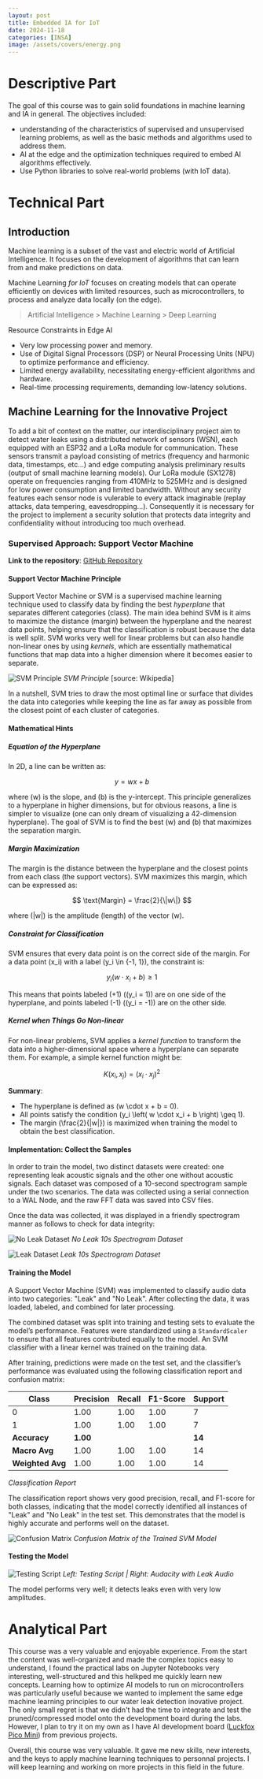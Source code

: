 ```yaml
---
layout: post
title: Embedded IA for IoT
date: 2024-11-18
categories: [INSA]
image: /assets/covers/energy.png
---
```


# Descriptive Part

The goal of this course was to gain solid foundations in machine learning and IA in general. The objectives included:
- understanding of the characteristics of supervised and unsupervised learning problems, as well as the basic methods and algorithms used to address them. 
- AI at the edge and the optimization techniques required to embed AI algorithms effectively. 
- Use Python libraries to solve real-world problems (with IoT data).

# Technical Part

## Introduction

Machine learning is a subset of the vast and electric world of Artificial Intelligence. It focuses on the development of algorithms that can learn from and make predictions on data.

Machine Learning *for IoT* focuses on creating models that can operate efficiently on devices with limited resources, such as microcontrollers, to process and analyze data locally (on the edge).

> Artificial Intelligence > Machine Learning > Deep Learning

Resource Constraints in Edge AI

- Very low processing power and memory.
- Use of Digital Signal Processors (DSP) or Neural Processing Units (NPU) to optimize performance and efficiency.
- Limited energy availability, necessitating energy-efficient algorithms and hardware.
- Real-time processing requirements, demanding low-latency solutions.

## Machine Learning for the Innovative Project

To add a bit of context on the matter, our interdisciplinary project aim to detect water leaks using a distributed network of sensors (WSN), each equipped with an ESP32 and a LoRa module for communication. These sensors transmit a payload consisting of metrics (frequency and harmonic data, timestamps, etc…) and edge computing analysis preliminary results (output of small machine learning models). Our LoRa module (SX1278) operate on frequencies ranging from 410MHz to 525MHz and is designed for low power consumption and limited bandwidth. Without any security features each sensor node is vulerable to every attack imaginable (replay attacks, data tempering, eavesdropping…). Consequently it is necessary for the project to implement a security solution that protects data integrity and confidentiality without introducing too much overhead.

### Supervised Approach: Support Vector Machine

**Link to the repository**: [GitHub Repository](https://github.com/what-a-leak/wal-machine-learning)

#### Support Vector Machine Principle

Support Vector Machine or SVM is a supervised machine learning technique used to classify data by finding the best *hyperplane* that separates different categories (class). The main idea behind SVM is it aims to maximize the distance (margin) between the hyperplane and the nearest data points, helping ensure that the classification is robust because the data is well split. SVM works very well for linear problems but can also handle non-linear ones by using *kernels*, which are essentially mathematical functions that map data into a higher dimension where it becomes easier to separate.

![SVM Principle](/assets/posts-images/portfolio-insa/ml/svm-principle.png)
*SVM Principle* [source: Wikipedia]

In a nutshell, SVM tries to draw the most optimal line or surface that divides the data into categories while keeping the line as far away as possible from the closest point of each cluster of categories.

#### Mathematical Hints

##### Equation of the Hyperplane

In 2D, a line can be written as:

$$
y = wx + b
$$

where \(w\) is the slope, and \(b\) is the y-intercept. This principle generalizes to a hyperplane in higher dimensions, but for obvious reasons, a line is simpler to visualize (one can only dream of visualizing a 42-dimension hyperplane). The goal of SVM is to find the best \(w\) and \(b\) that maximizes the separation margin.

##### Margin Maximization

The margin is the distance between the hyperplane and the closest points from each class (the support vectors). SVM maximizes this margin, which can be expressed as:

$$
\text{Margin} = \frac{2}{\|w\|}
$$

where \(\|w\|\) is the amplitude (length) of the vector \(w\).

##### Constraint for Classification

SVM ensures that every data point is on the correct side of the margin. For a data point \(x_i\) with a label \(y_i \in \{-1, 1\}\), the constraint is:

$$
y_i \left( w \cdot x_i + b \right) \geq 1
$$

This means that points labeled \(+1\) (\(y_i = 1\)) are on one side of the hyperplane, and points labeled \(-1\) (\(y_i = -1\)) are on the other side.

##### Kernel when Things Go Non-linear

For non-linear problems, SVM applies a *kernel function* to transform the data into a higher-dimensional space where a hyperplane can separate them. For example, a simple kernel function might be:

$$
K(x_i, x_j) = \left( x_i \cdot x_j \right)^2
$$

**Summary**:
- The hyperplane is defined as \(w \cdot x + b = 0\).
- All points satisfy the condition \(y_i \left( w \cdot x_i + b \right) \geq 1\).
- The margin \(\frac{2}{\|w\|}\) is maximized when training the model to obtain the best classification.

#### Implementation: Collect the Samples

In order to train the model, two distinct datasets were created: one representing leak acoustic signals and the other one without acoustic signals. Each dataset was composed of a 10-second spectrogram sample under the two scenarios. The data was collected using a serial connection to a WAL Node, and the raw FFT data was saved into CSV files.

Once the data was collected, it was displayed in a friendly spectrogram manner as follows to check for data integrity:

![No Leak Dataset](/assets/posts-images/portfolio-insa/ml/dataset-no-leakl.png)
*No Leak 10s Spectrogram Dataset*

![Leak Dataset](/assets/posts-images/portfolio-insa/ml/dataset-leak.png)
*Leak 10s Spectrogram Dataset*

#### Training the Model

A Support Vector Machine (SVM) was implemented to classify audio data into two categories: "Leak" and "No Leak". After collecting the data, it was loaded, labeled, and combined for later processing.

The combined dataset was split into training and testing sets to evaluate the model’s performance. Features were standardized using a `StandardScaler` to ensure that all features contributed equally to the model. An SVM classifier with a linear kernel was trained on the training data.

After training, predictions were made on the test set, and the classifier’s performance was evaluated using the following classification report and confusion matrix:

| Class | Precision | Recall | F1-Score | Support |
|-------|-----------|--------|----------|---------|
| 0     | 1.00      | 1.00   | 1.00     | 7       |
| 1     | 1.00      | 1.00   | 1.00     | 7       |
| **Accuracy** | **1.00** |         |          | **14** |
| **Macro Avg** | 1.00 | 1.00   | 1.00     | 14      |
| **Weighted Avg** | 1.00 | 1.00   | 1.00     | 14      |

*Classification Report*

The classification report shows very good precision, recall, and F1-score for both classes, indicating that the model correctly identified all instances of "Leak" and "No Leak" in the test set. This demonstrates that the model is highly accurate and performs well on the dataset.

![Confusion Matrix](/assets/posts-images/portfolio-insa/ml/confusion-matrix.png)
*Confusion Matrix of the Trained SVM Model*

#### Testing the Model

![Testing Script](/assets/posts-images/portfolio-insa/ml/svn-testing.png)
*Left: Testing Script | Right: Audacity with Leak Audio*

The model performs very well; it detects leaks even with very low amplitudes.


# Analytical Part

This course was a very valuable and enjoyable experience. From the start the content was well-organized and made the complex topics easy to understand, I found the practical labs on Jupyter Notebooks very interesting, well-structured and this helkped me quickly learn new concepts. Learning how to optimize AI models to run on microcontrollers was particularly useful because we wanted to implement the same edge machine learning principles to our water leak detection inovative project. The only small regret is that we didn't had the time to integrate and test the pruned/compressed model onto the development board during the labs. However, I plan to try it on my own as I have AI development board ([Luckfox Pico Mini](https://www.luckfox.com/Luckfox-Pico-Mini-A?search=Pico%20Mini%20B&description=true)) from previous projects.

Overall, this course was very valuable. It gave me new skills, new interests, and the keys to apply machine learning techniques to personnal projects. I will keep learning and working on more projects in this field in the future.